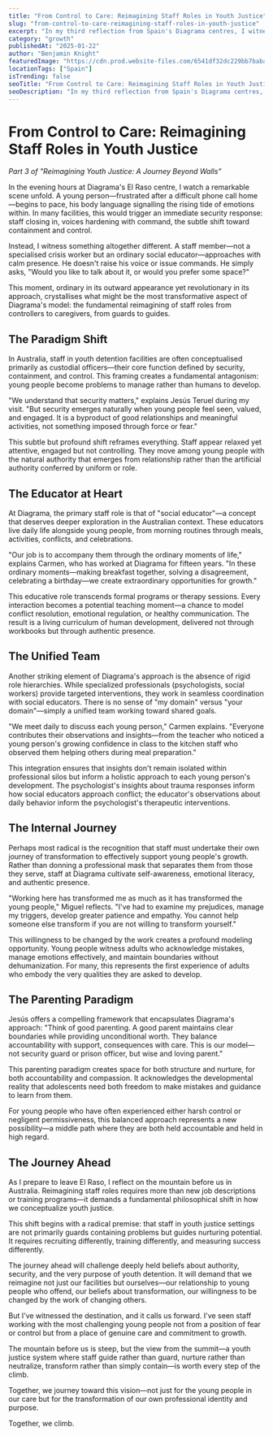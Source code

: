 ```yaml
---
title: "From Control to Care: Reimagining Staff Roles in Youth Justice"
slug: "from-control-to-care-reimagining-staff-roles-in-youth-justice"
excerpt: "In my third reflection from Spain's Diagrama centres, I witness a profound reimagining of what it means to work with troubled youth."
category: "growth"
publishedAt: "2025-01-22"
author: "Benjamin Knight"
featuredImage: "https://cdn.prod.website-files.com/6541df32dc229bb7babac598/67e26191205bb85bcb7087c8_Spain-Diagrama-LR-55.jpg"
locationTags: ["Spain"]
isTrending: false
seoTitle: "From Control to Care: Reimagining Staff Roles in Youth Justice"
seoDescription: "In my third reflection from Spain's Diagrama centres, I witness a profound reimagining of what it means to work with troubled youth."
---
```


# From Control to Care: Reimagining Staff Roles in Youth Justice

*Part 3 of "Reimagining Youth Justice: A Journey Beyond Walls"*

In the evening hours at Diagrama's El Raso centre, I watch a remarkable scene unfold. A young person—frustrated after a difficult phone call home—begins to pace, his body language signalling the rising tide of emotions within. In many facilities, this would trigger an immediate security response: staff closing in, voices hardening with command, the subtle shift toward containment and control.

Instead, I witness something altogether different. A staff member—not a specialised crisis worker but an ordinary social educator—approaches with calm presence. He doesn't raise his voice or issue commands. He simply asks, "Would you like to talk about it, or would you prefer some space?"

This moment, ordinary in its outward appearance yet revolutionary in its approach, crystallises what might be the most transformative aspect of Diagrama's model: the fundamental reimagining of staff roles from controllers to caregivers, from guards to guides.

## The Paradigm Shift

In Australia, staff in youth detention facilities are often conceptualised primarily as custodial officers—their core function defined by security, containment, and control. This framing creates a fundamental antagonism: young people become problems to manage rather than humans to develop.

"We understand that security matters," explains Jesús Teruel during my visit. "But security emerges naturally when young people feel seen, valued, and engaged. It is a byproduct of good relationships and meaningful activities, not something imposed through force or fear."

This subtle but profound shift reframes everything. Staff appear relaxed yet attentive, engaged but not controlling. They move among young people with the natural authority that emerges from relationship rather than the artificial authority conferred by uniform or role.

## The Educator at Heart

At Diagrama, the primary staff role is that of "social educator"—a concept that deserves deeper exploration in the Australian context. These educators live daily life alongside young people, from morning routines through meals, activities, conflicts, and celebrations.

"Our job is to accompany them through the ordinary moments of life," explains Carmen, who has worked at Diagrama for fifteen years. "In these ordinary moments—making breakfast together, solving a disagreement, celebrating a birthday—we create extraordinary opportunities for growth."

This educative role transcends formal programs or therapy sessions. Every interaction becomes a potential teaching moment—a chance to model conflict resolution, emotional regulation, or healthy communication. The result is a living curriculum of human development, delivered not through workbooks but through authentic presence.

## The Unified Team

Another striking element of Diagrama's approach is the absence of rigid role hierarchies. While specialized professionals (psychologists, social workers) provide targeted interventions, they work in seamless coordination with social educators. There is no sense of "my domain" versus "your domain"—simply a unified team working toward shared goals.

"We meet daily to discuss each young person," Carmen explains. "Everyone contributes their observations and insights—from the teacher who noticed a young person's growing confidence in class to the kitchen staff who observed them helping others during meal preparation."

This integration ensures that insights don't remain isolated within professional silos but inform a holistic approach to each young person's development. The psychologist's insights about trauma responses inform how social educators approach conflict; the educator's observations about daily behavior inform the psychologist's therapeutic interventions.

## The Internal Journey

Perhaps most radical is the recognition that staff must undertake their own journey of transformation to effectively support young people's growth. Rather than donning a professional mask that separates them from those they serve, staff at Diagrama cultivate self-awareness, emotional literacy, and authentic presence.

"Working here has transformed me as much as it has transformed the young people," Miguel reflects. "I've had to examine my prejudices, manage my triggers, develop greater patience and empathy. You cannot help someone else transform if you are not willing to transform yourself."

This willingness to be changed by the work creates a profound modeling opportunity. Young people witness adults who acknowledge mistakes, manage emotions effectively, and maintain boundaries without dehumanization. For many, this represents the first experience of adults who embody the very qualities they are asked to develop.

## The Parenting Paradigm

Jesús offers a compelling framework that encapsulates Diagrama's approach: "Think of good parenting. A good parent maintains clear boundaries while providing unconditional worth. They balance accountability with support, consequences with care. This is our model—not security guard or prison officer, but wise and loving parent."

This parenting paradigm creates space for both structure and nurture, for both accountability and compassion. It acknowledges the developmental reality that adolescents need both freedom to make mistakes and guidance to learn from them.

For young people who have often experienced either harsh control or negligent permissiveness, this balanced approach represents a new possibility—a middle path where they are both held accountable and held in high regard.

## The Journey Ahead

As I prepare to leave El Raso, I reflect on the mountain before us in Australia. Reimagining staff roles requires more than new job descriptions or training programs—it demands a fundamental philosophical shift in how we conceptualize youth justice.

This shift begins with a radical premise: that staff in youth justice settings are not primarily guards containing problems but guides nurturing potential. It requires recruiting differently, training differently, and measuring success differently.

The journey ahead will challenge deeply held beliefs about authority, security, and the very purpose of youth detention. It will demand that we reimagine not just our facilities but ourselves—our relationship to young people who offend, our beliefs about transformation, our willingness to be changed by the work of changing others.

But I've witnessed the destination, and it calls us forward. I've seen staff working with the most challenging young people not from a position of fear or control but from a place of genuine care and commitment to growth.

The mountain before us is steep, but the view from the summit—a youth justice system where staff guide rather than guard, nurture rather than neutralize, transform rather than simply contain—is worth every step of the climb.

Together, we journey toward this vision—not just for the young people in our care but for the transformation of our own professional identity and purpose.

Together, we climb.